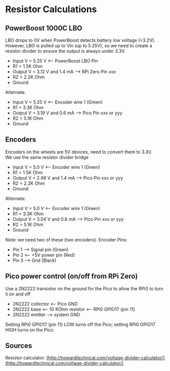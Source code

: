# Resistor Calculations

## PowerBoost 1000C LBO

LBO drops to 0V when PowerBoost detects battery low voltage (<3.2V).  
However, LBO is pulled up to Vin (up to 5.25V), 
so we need to create a resistor divider to ensure the output 
is always under 3.3V.

* Input V = 5.25 V   <-- PowerBoost LBO Pin
* R1 = 1.5K Ohm
* Output V = 3.12 V and 1.4 mA  --> RPi Zero Pin xxx
* R2 = 2.2K Ohm
* Ground

Alternate:

* Input V = 5.25 V              <-- Encoder wire 1 (Green)
* R1 = 3.3K Ohm
* Output V = 3.19 V and 0.6 mA  --> Pico Pin xxx or yyy
* R2 = 5.1K Ohm
* Ground   

## Encoders

Encoders on the wheels are 5V devices, need to convert them to 3.3V.  
We use the same resistor divider bridge

* Input V = 5.0 V              <-- Encoder wire 1 (Green)
* R1 = 1.5K Ohm
* Output V = 2.98 V and 1.4 mA  --> Pico Pin xxx or yyy
* R2 = 2.2K Ohm
* Ground                       

Alternate:

* Input V = 5.0 V              <-- Encoder wire 1 (Green)
* R1 = 3.3K Ohm
* Output V = 3.04 V and 0.6 mA  --> Pico Pin xxx or yyy
* R2 = 5.1K Ohm
* Ground   


Note:  we need two of these (two encoders).
Encoder Pins:

* Pin 1 --> Signal pin (Green)
* Pin 2 <-- +5V power pin (Red)
* Pin 3 --> Gnd (Black)


## Pico power control (on/off from RPi Zero)

Use a 2N2222 transistor on the ground for the Pico to allow the RPi0 to turn it 
on and off

* 2N2222 collector <-- Pico GND
* 2N2222 base <-- 10 KOhm resistor <-- RPi0 GPIO17 (pin 11)
* 2N2222 emitter --> system GND 

Setting RPi0 GPIO17 (pin 11) LOW turns off the Pico; setting RPi0 GPIO17 HIGH turns on the Pico.




## Sources

Resistor calculator: [http://howardtechnical.com/voltage-divider-calculator/](http://howardtechnical.com/voltage-divider-calculator/)